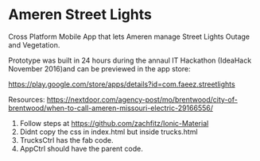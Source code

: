 # Ameren Street Lights

Cross Platform Mobile App that lets Ameren manage Street Lights Outage and Vegetation.

Prototype was built in 24 hours during the annaul IT Hackathon (IdeaHack November 2016)and can be previewed in the app store:

https://play.google.com/store/apps/details?id=com.faeez.streetlights


Resources:
https://nextdoor.com/agency-post/mo/brentwood/city-of-brentwood/when-to-call-ameren-missouri-electric-29166556/


1. Follow steps at https://github.com/zachfitz/Ionic-Material
2. Didnt copy the css in index.html but inside trucks.html
3. TrucksCtrl has the fab code.
4. AppCtrl should have the parent code.
